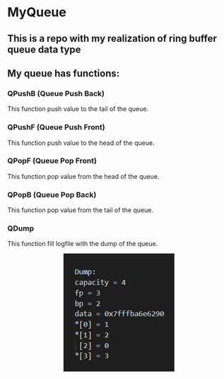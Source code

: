 # MyQueue
## This is a repo with my realization of ring buffer queue data type
## My queue has functions:
### QPushB (Queue Push Back)
This function push value to the tail of the queue.
### QPushF (Queue Push Front)
This function push value to the head of the queue. 
### QPopF (Queue Pop Front)
This function pop value from the head of the queue.
### QPopB (Queue Pop Back)
This function pop value from the tail of the queue.
### QDump
This function fill logfile with the dump of the queue.
<p align="center">
<img src="https://github.com/ajlekcahdp4/queue/blob/main/examples_of_logfile/aft_circ.png">
</p>
